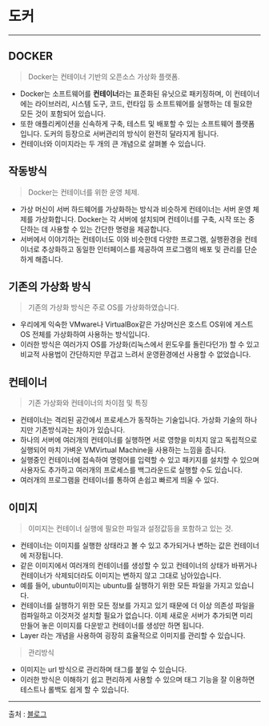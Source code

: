 도커
===
***
## DOCKER
>Docker는 컨테이너 기반의 오픈소스 가상화 플랫폼.
* Docker는 소프트웨어를 **컨테이너**라는 표준화된 유닛으로 패키징하며, 이 컨테이너에는 라이브러리, 시스템 도구, 코드, 런타임 등 소프트웨어를 실행하는 데 필요한 모든 것이 포함되어 있습니다.
* 또한 애플리케이션을 신속하게 구축, 테스트 및 배포할 수 있는 소프트웨어 플랫폼입니다. 도커의 등장으로 서버관리의 방식이 완전히 달라지게 됩니다.
* 컨테이너와 이미지라는 두 개의 큰 개념으로 살펴볼 수 있습니다.


## 작동방식
>Docker는 컨테이너를 위한 운영 체제.
* 가상 머신이 서버 하드웨어를 가상화하는 방식과 비슷하게 컨테이너는 서버 운영 체제를 가상화합니다. Docker는 각 서버에 설치되며 컨테이너를 구축, 시작 또는 중단하는 데 사용할 수 있는 간단한 명령을 제공합니다.
* 서버에서 이야기하는 컨테이너도 이와 비슷한데 다양한 프로그램, 실행환경을 컨테이너로 추상화하고 동일한 인터페이스를 제공하여 프로그램의 배포 및 관리를 단순하게 해줍니다. 


## 기존의 가상화 방식
>기존의 가상화 방식은 주로 OS를 가상화하였습니다.
* 우리에게 익숙한 VMware나 VirtualBox같은 가상머신은 호스트 OS위에 게스트 OS 전체를 가상화하여 사용하는 방식입니다.
* 이러한 방식은 여러가지 OS를 가상화(리눅스에서 윈도우를 돌린다던가) 할 수 있고 비교적 사용법이 간단하지만 무겁고 느려서 운영환경에선 사용할 수 없었습니다.


## 컨테이너
>기존 가상화와 컨테이너의 차이점 및 특징
* 컨테이너는 격리된 공간에서 프로세스가 동작하는 기술입니다. 가상화 기술의 하나지만 기존방식과는 차이가 있습니다.
* 하나의 서버에 여러개의 컨테이너를 실행하면 서로 영향을 미치지 않고 독립적으로 실행되어 마치 가벼운 VMVirtual Machine을 사용하는 느낌을 줍니다.
* 실행중인 컨테이너에 접속하여 명령어를 입력할 수 있고 패키지를 설치할 수 있으며 사용자도 추가하고 여러개의 프로세스를 백그라운드로 실행할 수도 있습니다. 
* 여러개의 프로그램을 컨테이너를 통하여 손쉽고 빠르게 띄울 수 있다.

## 이미지
>이미지는 컨테이너 실행에 필요한 파일과 설정값등을 포함하고 있는 것.
* 컨테이너는 이미지를 실행한 상태라고 볼 수 있고 추가되거나 변하는 값은 컨테이너에 저장됩니다. 
* 같은 이미지에서 여러개의 컨테이너를 생성할 수 있고 컨테이너의 상태가 바뀌거나 컨테이너가 삭제되더라도 이미지는 변하지 않고 그대로 남아있습니다.
* 예를 들어, ubuntu이미지는 ubuntu를 실행하기 위한 모든 파일을 가지고 있습니다.
* 컨테이너를 실행하기 위한 모든 정보를 가지고 있기 때문에 더 이상 의존성 파일을 컴파일하고 이것저것 설치할 필요가 없습니다. 이제 새로운 서버가 추가되면 미리 만들어 놓은 이미지를 다운받고 컨테이너를 생성만 하면 됩니다. 
* Layer 라는 개념을 사용하여 굉장히 효율적으로 이미지를 관리할 수 있습니다.
>관리방식
* 이미지는 url 방식으로 관리하며 태그를 붙일 수 있습니다.
* 이러한 방식은 이해하기 쉽고 편리하게 사용할 수 있으며 태그 기능을 잘 이용하면 테스트나 롤백도 쉽게 할 수 있습니다.

***
출처 : [블로그](https://subicura.com/2017/01/19/docker-guide-for-beginners-1.html)